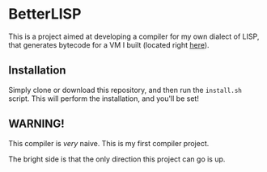 # BetterLISP

This is a project aimed at developing a compiler for my own dialect of LISP, that generates bytecode for a VM I built (located right [here](https://github.com/Seanld/vm)). 

## Installation

Simply clone or download this repository, and then run the `install.sh` script. This will perform the installation, and you'll be set!

## WARNING!

This compiler is *very* naive. This is my first compiler project.

The bright side is that the only direction this project can go is up.
